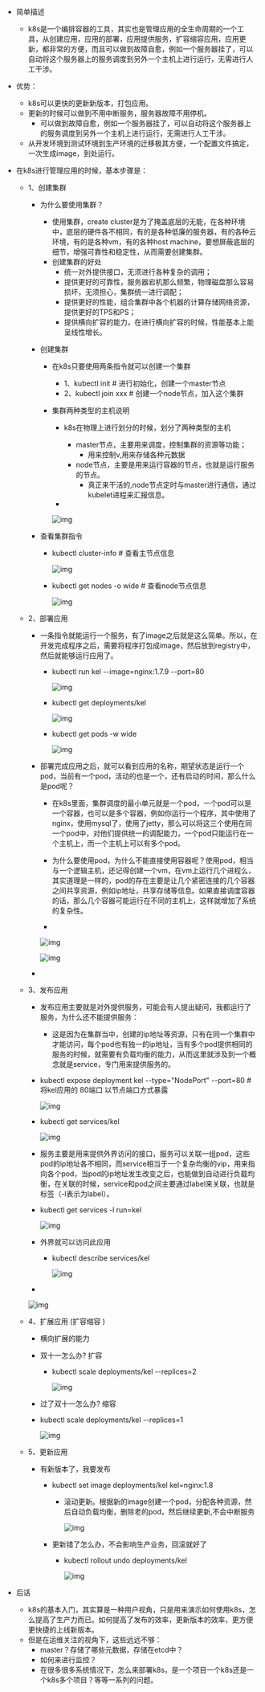 - 简单描述

  -  k8s是一个编排容器的工具，其实也是管理应用的全生命周期的一个工具，从创建应用，应用的部署，应用提供服务，扩容缩容应用，应用更新，都非常的方便，而且可以做到故障自愈，例如一个服务器挂了，可以自动将这个服务器上的服务调度到另外一个主机上进行运行，无需进行人工干涉。

- 优势：

  - k8s可以更快的更新新版本，打包应用。
  - 更新的时候可以做到不用中断服务，服务器故障不用停机。
    - 可以做到故障自愈，例如一个服务器挂了，可以自动将这个服务器上的服务调度到另外一个主机上进行运行，无需进行人工干涉。
  - 从开发环境到测试环境到生产环境的迁移极其方便，一个配置文件搞定，一次生成image，到处运行。

- 在k8s进行管理应用的时候，基本步骤是：

  - 1、创建集群

    - 为什么要使用集群？

      - 使用集群，create cluster是为了掩盖底层的无能，在各种环境中，底层的硬件各不相同，有的是各种低廉的服务器，有的各种云环境，有的是各种vm，有的各种host machine，要想屏蔽底层的细节，增强可靠性和稳定性，从而需要创建集群。
      - 创建集群的好处
        - 统一对外提供接口，无须进行各种复杂的调用；
        - 提供更好的可靠性，服务器宕机那么频繁，物理磁盘那么容易损坏，无须担心，集群统一进行调配；
        - 提供更好的性能，组合集群中各个机器的计算存储网络资源，提供更好的TPS和PS；
        - 提供横向扩容的能力，在进行横向扩容的时候，性能基本上能呈线性增长。

    - 创建集群

      - 在k8s只要使用两条指令就可以创建一个集群

        - 1、kubectl init # 进行初始化，创建一个master节点
        - 2、kubectl join xxx # 创建一个node节点，加入这个集群

      - 集群两种类型的主机说明

        - k8s在物理上进行划分的时候，划分了两种类型的主机

          - master节点，主要用来调度，控制集群的资源等功能；
            - 用来控制v,用来存储各种元数据
          - node节点，主要是用来运行容器的节点，也就是运行服务的节点。
            - 真正来干活的,node节点定时与master进行通信，通过kubelet进程来汇报信息。

        - 

          ![img](https://img.mubu.com/document_image/9b924fc6-41a4-49c9-91e5-efe654a88488-983162.jpg)

    - 查看集群指令

      - kubectl cluster-info # 查看主节点信息

        ![img](https://img.mubu.com/document_image/f683d22a-728a-4df7-b106-af10600ee2c2-983162.jpg)

      - kubectl get nodes -o wide # 查看node节点信息

        ![img](https://img.mubu.com/document_image/a54a7b08-e7ec-40ed-8936-c1cf92957ca4-983162.jpg)

  - 2、部署应用

    - 一条指令就能运行一个服务，有了image之后就是这么简单。所以，在开发完成程序之后，需要将程序打包成image，然后放到registry中，然后就能够运行应用了。

      - kubectl run kel --image=nginx:1.7.9 --port=80

        ![img](https://img.mubu.com/document_image/9b975fa8-e506-4887-9356-7077eb3c4295-983162.jpg)

      - kubectl get deployments/kel

        ![img](https://img.mubu.com/document_image/e083d4ad-2ffe-4dde-baef-5f68fc4438b3-983162.jpg)

      - kubectl get pods -w wide

        ![img](https://img.mubu.com/document_image/2875183f-f1d3-4e5f-ab1c-a804f1ece51b-983162.jpg)

    - 部署完成应用之后，就可以看到应用的名称，期望状态是运行一个pod，当前有一个pod，活动的也是一个，还有启动的时间，那么什么是pod呢？

      - 在k8s里面，集群调度的最小单元就是一个pod，一个pod可以是一个容器，也可以是多个容器，例如你运行一个程序，其中使用了nginx，使用mysql了，使用了jetty，那么可以将这三个使用在同一个pod中，对他们提供统一的调配能力，一个pod只能运行在一个主机上，而一个主机上可以有多个pod。

      - 为什么要使用pod，为什么不能直接使用容器呢？使用pod，相当与一个逻辑主机，还记得创建一个vm，在vm上运行几个进程么，其实道理是一样的，pod的存在主要是让几个紧密连接的几个容器之间共享资源，例如ip地址，共享存储等信息。如果直接调度容器的话，那么几个容器可能运行在不同的主机上，这样就增加了系统的复杂性。

      - 

        ![img](https://img.mubu.com/document_image/fe96f36f-903e-4f0f-82b9-99ce45613030-983162.jpg)

        ![img](https://img.mubu.com/document_image/c14a9d3b-511b-4e46-a56b-86885d58a941-983162.jpg)

    - 

  - 3、发布应用

    - 发布应用主要就是对外提供服务，可能会有人提出疑问，我都运行了服务，为什么还不能提供服务：

      - 这是因为在集群当中，创建的ip地址等资源，只有在同一个集群中才能访问，每个pod也有独一的ip地址，当有多个pod提供相同的服务的时候，就需要有负载均衡的能力，从而这里就涉及到一个概念就是service，专门用来提供服务的。

    - kubectl expose deployment kel --type="NodePort" --port=80 # 将kel应用的 80端口 以节点端口方式暴露

      ![img](https://img.mubu.com/document_image/f6c8796c-6a67-4246-a86a-0ce60d7fcce2-983162.jpg)

    - kubectl get services/kel

      ![img](https://img.mubu.com/document_image/3d7c3923-0470-4ea4-9aa6-a13223fabcad-983162.jpg)

    - 服务主要是用来提供外界访问的接口，服务可以关联一组pod，这些pod的ip地址各不相同，而service相当于一个复杂均衡的vip，用来指向各个pod，当pod的ip地址发生改变之后，也能做到自动进行负载均衡，在关联的时候，service和pod之间主要通过label来关联，也就是标签（-l表示为label）。

    - kubectl get services -l run=kel

      ![img](https://img.mubu.com/document_image/fb33299b-b31d-4525-87fe-07e030247244-983162.jpg)

    - 外界就可以访问此应用

      - kubectl describe services/kel

        ![img](https://img.mubu.com/document_image/6f2f9a11-ad53-4376-9402-635c4db40dc2-983162.jpg)

    - 

      ![img](https://img.mubu.com/document_image/abb741e4-3f8e-4285-89c9-f6972f3fa5f1-983162.jpg)

  - 4、扩展应用 (扩容缩容  )

    - 横向扩展的能力

    - 双十一怎么办? 扩容

      - kubectl scale deployments/kel --replices=2

        ![img](https://img.mubu.com/document_image/44e968eb-c23b-4cc2-a938-2e776f380923-983162.jpg)

    -  过了双十一怎么办? 缩容

      - kubectl scale deployments/kel --replices=1

        ![img](https://img.mubu.com/document_image/8d03fe3f-1f54-4197-889b-ef688a24161f-983162.jpg)

  - 5、更新应用

    - 有新版本了，我要发布

      - kubectl set image deployments/kel kel=nginx:1.8

        - 滚动更新。根据新的image创建一个pod，分配各种资源，然后自动负载均衡，删除老的pod，然后继续更新,不会中断服务

          ![img](https://img.mubu.com/document_image/b54b1092-7c5a-488c-932c-f26ea4ff3f85-983162.jpg)

      - 更新错了怎么办，不会影响生产业务，回滚就好了

        - kubectl rollout undo deployments/kel

          ![img](https://img.mubu.com/document_image/2991a462-c0e2-422e-9e89-d846635fe935-983162.jpg)

- 后话

  - k8s的基本入门，其实算是一种用户视角，只是用来演示如何使用k8s，怎么提高了生产力而已。如何提高了发布的效率，更新版本的效率，更方便更快捷的上线新版本。
  - 但是在运维关注的视角下，这些远远不够：
    - master？存储了哪些元数据，存储在etcd中？
    - 如何来进行监控？
    - 在很多很多系统情况下，怎么来部署k8s，是一个项目一个k8s还是一个k8s多个项目？等等一系列的问题。